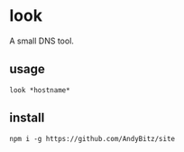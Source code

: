 # look

A small DNS tool.

## usage

`look *hostname*`

## install

`npm i -g https://github.com/AndyBitz/site`
